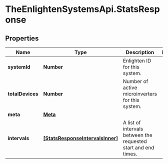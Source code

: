 # TheEnlightenSystemsApi.StatsResponse

## Properties

Name | Type | Description | Notes
------------ | ------------- | ------------- | -------------
**systemId** | **Number** | Enlighten ID for this system. | 
**totalDevices** | **Number** | Number of active microinverters for this system. | 
**meta** | [**Meta**](Meta.md) |  | 
**intervals** | [**[StatsResponseIntervalsInner]**](StatsResponseIntervalsInner.md) | A list of intervals between the requested start and end times. | 


